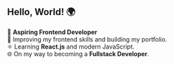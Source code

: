 ## Hello, World! 🌍  

🚀 **Aspiring Frontend Developer**  
🎨 Improving my frontend skills and building my portfolio.  
⚛️ Learning **React.js** and modern JavaScript.  
🌐 On my way to becoming a **Fullstack Developer**. 

<!--
**VaclavKey/VaclavKey** is a ✨ _special_ ✨ repository because its `README.md` (this file) appears on your GitHub profile.

Here are some ideas to get you started:

- 🔭 I’m currently working on ...
- 🌱 I’m currently learning ...
- 👯 I’m looking to collaborate on ...
- 🤔 I’m looking for help with ...
- 💬 Ask me about ...
- 📫 How to reach me: ...
- 😄 Pronouns: ...
- ⚡ Fun fact: ...
-->
